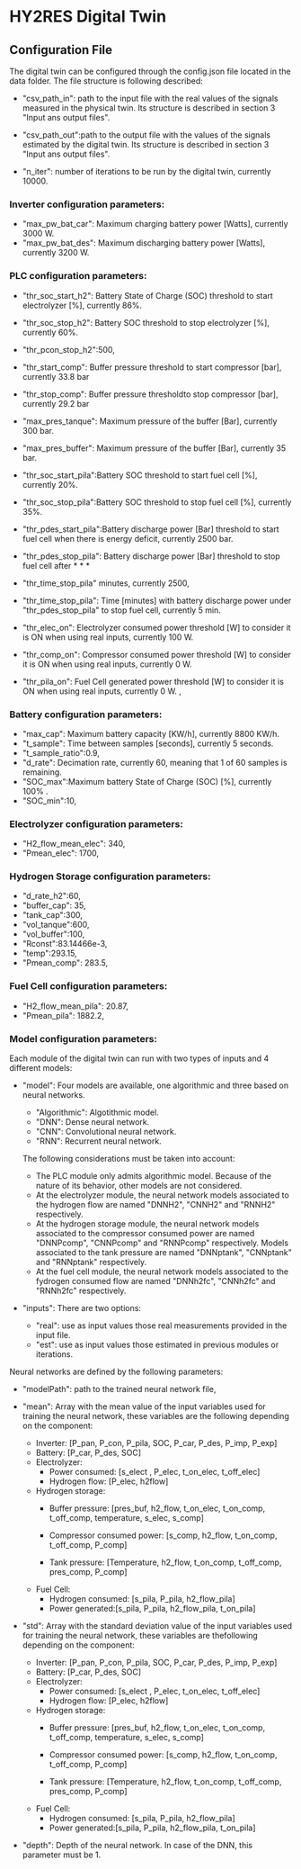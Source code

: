 # HY2RES Digital Twin



## Configuration File 

The digital twin can be configured through the config.json file located in the data folder. The file structure is following described:
    
* "csv_path_in": path to the input file with the real values of the signals measured in the physical twin. Its structure is described in section 3 "Input ans output files". 

* "csv_path_out":path to the output file with the values of the signals estimated by the digital twin. Its structure is described in section 3 "Input ans output files". 

* "n_iter": number of iterations to be run by the digital twin, currently 10000.

### Inverter configuration parameters:
* "max_pw_bat_car": Maximum charging battery power [Watts], currently 3000 W.
* "max_pw_bat_des": Maximum discharging battery power [Watts], currently 3200 W. 

### PLC configuration parameters:
*  "thr_soc_start_h2": Battery State of Charge (SOC) threshold to start electrolyzer [%], currently 86%. 
* "thr_soc_stop_h2": Battery SOC threshold to stop electrolyzer [%], currently 60%.  
* "thr_pcon_stop_h2":500, 
* "thr_start_comp": Buffer pressure threshold to start compressor [bar], currently 33.8 bar
* "thr_stop_comp": Buffer pressure thresholdto stop compressor [bar], currently 29.2 bar 
* "max_pres_tanque": Maximum pressure of the buffer [Bar], currently 300 bar.  
* "max_pres_buffer": Maximum pressure of the buffer [Bar], currently 35 bar. 
* "thr_soc_start_pila":Battery SOC threshold to start fuel cell [%], currently 20%.
* "thr_soc_stop_pila":Battery SOC threshold to stop fuel cell [%], currently 35%.
* "thr_pdes_start_pila":Battery discharge power [Bar] threshold to start fuel cell when there is energy deficit, currently 2500 bar.
* "thr_pdes_stop_pila": Battery discharge power [Bar] threshold to stop fuel cell after * * * 
* "thr_time_stop_pila" minutes, currently 2500,   
* "thr_time_stop_pila": Time [minutes] with battery discharge power under "thr_pdes_stop_pila" to stop fuel cell, currently 5 min. 

* "thr_elec_on": Electrolyzer consumed power threshold [W] to consider it is ON when using real inputs, currently 100 W. 
* "thr_comp_on": Compressor consumed power threshold [W] to consider it is ON when using real inputs, currently 0 W.  
* "thr_pila_on": Fuel Cell generated power threshold [W] to consider it is ON when using real inputs, currently 0 W. , 

### Battery configuration parameters:    
* "max_cap": Maximum battery capacity [KW/h], currently 8800 KW/h.  
* "t_sample": Time between samples [seconds], currently 5 seconds.          
* "t_sample_ratio":0.9,  
* "d_rate":  Decimation rate, currently 60, meaning that 1 of 60 samples is remaining.           
* "SOC_max":Maximum battery  State of Charge (SOC) [%], currently 100% .
* "SOC_min":10,

### Electrolyzer configuration parameters:
* "H2_flow_mean_elec": 340,   
* "Pmean_elec": 1700,        

 ### Hydrogen Storage configuration parameters:   
* "d_rate_h2":60,   
* "buffer_cap": 35, 
* "tank_cap":300,   
* "vol_tanque":600, 
* "vol_buffer":100, 
* "Rconst":83.14466e-3,   
* "temp":293.15,          
* "Pmean_comp": 283.5, 

### Fuel Cell configuration parameters:   
* "H2_flow_mean_pila": 20.87, 
* "Pmean_pila": 1882.2,


### Model configuration parameters:  

Each module of the digital twin can run with two types of inputs and 4 different models:
 
* "model": Four models are available, one algorithmic and three based on neural networks.
    - "Algorithmic": Algotithmic model.
    - "DNN": Dense neural network.
    - "CNN": Convolutional neural network.
    - "RNN": Recurrent neural network.

    The following considerations must be taken into account:
    - The PLC module only admits algorithmic model. Because of the nature of its behavior, other models are not considered.
    - At the electrolyzer module, the neural network models associated to the hydrogen flow are named "DNNH2", "CNNH2" and "RNNH2" respectively.
    - At the hydrogen storage module, the neural network models associated to the compressor consumed power are named "DNNPcomp", "CNNPcomp" and "RNNPcomp" respectively. Models associated to the tank pressure are named "DNNptank", "CNNptank" and "RNNptank" respectively.
    - At the fuel cell module, the neural network models associated to the fydrogen consumed flow are named "DNNh2fc", "CNNh2fc" and "RNNh2fc" respectively. 



* "inputs": There are two options:
    - "real": use as input values those real measurements provided in the input file.
    - "est": use as input values those estimated in previous modules or iterations.

Neural networks are defined by the following parameters:

* "modelPath": path to the trained neural network file,
* "mean": Array with the mean value of the input variables used for training the neural network, these variables are the following depending on the component:
    - Inverter: [P_pan, P_con, P_pila, SOC, P_car, P_des, P_imp, P_exp]
    - Battery: [P_car, P_des, SOC]
    - Electrolyzer:
        - Power consumed: [s_elect , P_elec, t_on_elec, t_off_elec]
        - Hydrogen flow: [P_elec, h2flow]
    - Hydrogen storage:
        - Buffer pressure: [pres_buf, h2_flow, t_on_elec, t_on_comp, t_off_comp, temperature, s_elec, s_comp]
     
        - Compressor consumed power: [s_comp, h2_flow,  t_on_comp, t_off_comp, P_comp]
        - Tank pressure: [Temperature, h2_flow, t_on_comp, t_off_comp, pres_comp, P_comp]
    - Fuel Cell:
        - Hydrogen consumed: [s_pila, P_pila, h2_flow_pila]
        - Power generated:[s_pila, P_pila, h2_flow_pila, t_on_pila]

* "std": Array with the standard deviation value of the input variables used for training the neural network, these variables are thefollowing depending on the component: 
    - Inverter: [P_pan, P_con, P_pila, SOC, P_car, P_des, P_imp, P_exp]
    - Battery: [P_car, P_des, SOC]
    - Electrolyzer:
        - Power consumed: [s_elect , P_elec, t_on_elec, t_off_elec]
        - Hydrogen flow: [P_elec, h2flow]
    - Hydrogen storage:
        - Buffer pressure: [pres_buf, h2_flow, t_on_elec, t_on_comp, t_off_comp, temperature, s_elec, s_comp]
     
        - Compressor consumed power: [s_comp, h2_flow,  t_on_comp, t_off_comp, P_comp]
        - Tank pressure: [Temperature, h2_flow, t_on_comp, t_off_comp, pres_comp, P_comp]
    - Fuel Cell:
        - Hydrogen consumed: [s_pila, P_pila, h2_flow_pila]
        - Power generated:[s_pila, P_pila, h2_flow_pila, t_on_pila]
* "depth": Depth of the neural network. In case of the DNN, this parameter must be 1.
